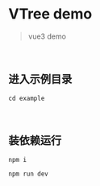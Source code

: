 # VTree demo
> vue3 demo

<br />

## 进入示例目录
```shell
cd example
```
<br />

## 装依赖运行
```shell
npm i

npm run dev
```